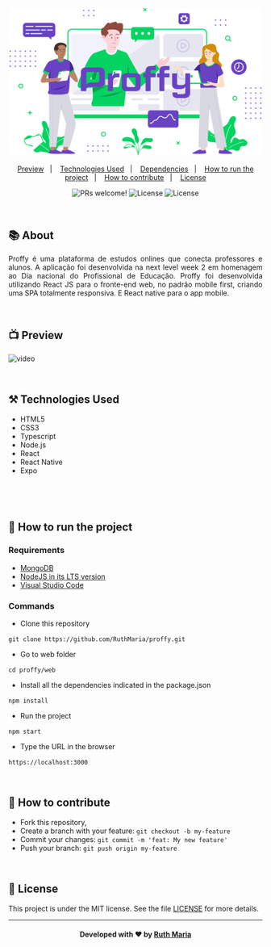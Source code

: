 <p align="center">
  <img  src=".github/logomarca.png" width="500px">
</p>

<p align="center">
  <a href="#execution">Preview</a>&nbsp;&nbsp;&nbsp;|&nbsp;&nbsp;&nbsp;  
  <a href="#technologies">Technologies Used</a>&nbsp;&nbsp;&nbsp;|&nbsp;&nbsp;&nbsp;
  <a href="#dependencies">Dependencies</a>&nbsp;&nbsp;&nbsp;|&nbsp;&nbsp;&nbsp;
  <a href="#run">How to run the project</a>&nbsp;&nbsp;&nbsp;|&nbsp;&nbsp;&nbsp;
  <a href="#contribute">How to contribute</a>&nbsp;&nbsp;&nbsp;|&nbsp;&nbsp;&nbsp;
  <a href="#license">License</a>
</p>

<p align="center">
 <img src="https://img.shields.io/static/v1?label=PRs&message=welcome&color=7159c1&labelColor=000000" alt="PRs welcome!" /> 

  <img alt="License" src="https://img.shields.io/badge/Made%20by-Ruth%20Maria-blueviolet">

  <img alt="License" src="https://img.shields.io/static/v1?label=license&message=MIT&color=7159c1&labelColor=000000">
</p>

<br>

## :books: About

<p align="justify">
Proffy é uma plataforma de estudos onlines que conecta professores e alunos. A aplicação foi desenvolvida na next level week 2 em homenagem ao Dia nacional do Profissional de Educação. Proffy foi desenvolvida utilizando React JS para o fronte-end web, no padrão mobile first, criando uma SPA totalmente responsiva. E React native para o app mobile.

</p>

<a id="execution"></a><br>

## :tv: Preview

![video]()

<a id="technologies"></a><br>

## ⚒️ Technologies Used
 * HTML5
 * CSS3
 * Typescript
 * Node.js
 * React
 * React Native
 * Expo

<a id="dependencies"></a><br>

<a id="run"></a><br>

## 🚀 How to run the project

### Requirements
- [MongoDB](https://www.mongodb.com/try/download/community)
- [NodeJS in its LTS version](https://nodejs.org/en/download/)
- [Visual Studio Code](https://code.visualstudio.com/download)

### Commands

- Clone this repository

```
git clone https://github.com/RuthMaria/proffy.git
```

- Go to web folder

```
cd proffy/web
```

- Install all the dependencies indicated in the package.json

```
npm install 
```

- Run the project

```
npm start
```

- Type the URL in the browser

```
https://localhost:3000
```

<a id="contribute"></a><br>

## 🎯 How to contribute

- Fork this repository,
- Create a branch with your feature: `git checkout -b my-feature`
- Commit your changes: `git commit -m 'feat: My new feature'`
- Push your branch: `git push origin my-feature`

<a id="license"></a><br>

## :memo: License

This project is under the MIT license. See the  file [LICENSE](LICENSE.md) for more details.

---

<h4 align="center">
    Developed with ❤️ by <a href="https://www.linkedin.com/in/ruth-maria-9b256071/" target="_blank">Ruth Maria</a>
</h4>